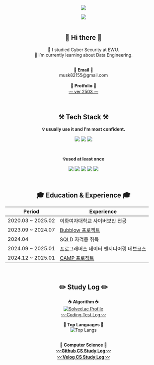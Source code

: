 <div align="center">
    <img src="https://capsule-render.vercel.app/api?type=waving&color=gradient&height=220&section=header&text=bkshin&fontSize=70" /><br>

<a href="https://velog.io/@takeon/posts" target="_blank"><img src =   "https://img.shields.io/badge/Velog-20C997?logo=velog&logoColor=white"></a>
<br><br>

## 👋 Hi there 👋
  🔭 I studied Cyber Security at EWU.<br>
  🌱 I’m currently learning about Data Engineering.<br>
  <br>

  <p align="center">
    <Strong>📧 Email 📧</Strong><br>
    musk82155@gmail.com<br><br>
    <Strong>📑 Protfolio 📑</Strong><br>
    <a href="https://github.com/bkshin01/portfolio" target="_blank">〰️ ver 2503 〰️</a><br>
  </p><br>

## ⚒️ Tech Stack ⚒️
  <Strong>💡 usually use it and I'm most confident.</Strong><br>
  <p align="center" display="inline-block">
    <img src="https://img.shields.io/badge/Python-3776AB?style=for-the-badge&logo=Python&logoColor=white">
    <img src="https://img.shields.io/badge/Airflow-3706AB?style=for-the-badge&logo=Python&logoColor=white">
    <img src="https://img.shields.io/badge/MySQL-00000F?style=for-the-badge&logo=mysql&logoColor=white">
  </p>
  <br>

  <Strong>💡used at least once</Strong><br>
  <p align="center" display="inline-block">
    <img src="https://img.shields.io/badge/Java-ED8B00?style=for-the-badge&logo=openjdk&logoColor=white">
    <img src="https://img.shields.io/badge/AWS-232F3E?style=for-the-badge&logo=Amazon AWS&logoColor=white">
    <img src="https://img.shields.io/badge/html-E34F26?style=for-the-badge&logo=html5&logoColor=white">
    <img src="https://img.shields.io/badge/Node.js-339933?style=for-the-badge&logo=Node.js&logoColor=black">
    <img src="https://img.shields.io/badge/C-A8B9CC?style=for-the-badge&logo=C&logoColor=white">
  </p>
  <br>

## 🎓 Education & Experience 🎓
| Period | Experience |
| ------ | ---------- |
| 2020.03 ~ 2025.02 | 이화여자대학교 사이버보안 전공 |
| 2023.09 ~ 2024.07 | [Bubblow 프로젝트](https://github.com/bkshin01/NER-SA-with-GPU) |
| 2024.04 | SQLD 자격증 취득 |
| 2024.09 ~ 2025.01 | 프로그래머스 데이터 엔지니어링 데브코스 |
| 2024.12 ~ 2025.01 | [CAMP 프로젝트](https://github.com/ClimateAndMarketPrediction/CAMP-project) |
<br>

## ✏️ Study Log ✏️
  <Strong>☕ Algorithm ☕</Strong><br>
  [![Solved.ac Profile](http://mazassumnida.wtf/api/generate_badge?boj=musk82155)](https://solved.ac/musk82155)<br>
  [〰️ Coding Test Log 〰️](https://github.com/bkshin01/Algorithm)

  <Strong>📢 Top Languages 📢</Strong><br>
  ![Top Langs](https://github-readme-stats.vercel.app/api/top-langs/?username=bkshin01&layout=compact&theme=tokyonight)  
  <br>

  <Strong>🧮 Computer Science 🧮</String><br>
  <a href="https://github.com/bkshin01/CSstudy" target="_blank">〰️ Github CS Study Log 〰️</a><br>
  <a href="https://velog.io/@takeon/series/CSstudy" target="_blank">〰️ Velog CS Study Log 〰️</a><br>
